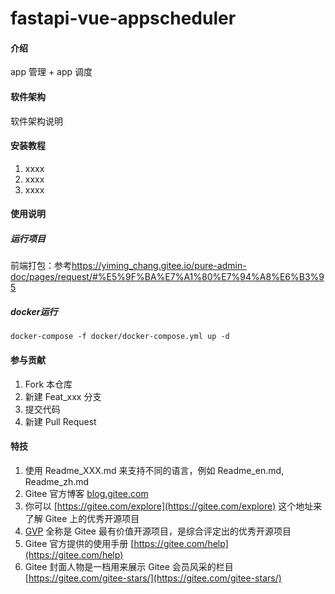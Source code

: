 # fastapi-vue-appscheduler

#### 介绍
app 管理 + app 调度


#### 软件架构
软件架构说明


#### 安装教程

1.  xxxx
2.  xxxx
3.  xxxx

#### 使用说明
##### 运行项目
前端打包：参考<https://yiming_chang.gitee.io/pure-admin-doc/pages/request/#%E5%9F%BA%E7%A1%80%E7%94%A8%E6%B3%95>

##### docker运行
```shell
docker-compose -f docker/docker-compose.yml up -d
```

#### 参与贡献

1.  Fork 本仓库
2.  新建 Feat_xxx 分支
3.  提交代码
4.  新建 Pull Request


#### 特技

1.  使用 Readme\_XXX.md 来支持不同的语言，例如 Readme\_en.md, Readme\_zh.md
2.  Gitee 官方博客 [blog.gitee.com](https://blog.gitee.com)
3.  你可以 [https://gitee.com/explore](https://gitee.com/explore) 这个地址来了解 Gitee 上的优秀开源项目
4.  [GVP](https://gitee.com/gvp) 全称是 Gitee 最有价值开源项目，是综合评定出的优秀开源项目
5.  Gitee 官方提供的使用手册 [https://gitee.com/help](https://gitee.com/help)
6.  Gitee 封面人物是一档用来展示 Gitee 会员风采的栏目 [https://gitee.com/gitee-stars/](https://gitee.com/gitee-stars/)
